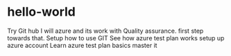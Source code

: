 # hello-world
Try Git hub
I will  azure and its work with Quality assurance. first step towards that.
Setup how to use GIT
See how azure test plan works
setup up azure account 
Learn azure test plan basics 
master it
